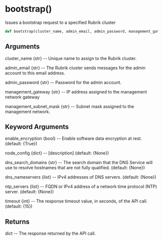 # bootstrap()

Issues a bootstrap request to a specified Rubrik cluster

```py
def bootstrap(cluster_name, admin_email, admin_password, management_gateway, management_subnet_mask, enable_encryption=True, node_config=None, dns_search_domains=None, dns_nameservers=None, ntp_servers=None, timeout=15)
```

## Arguments
cluster_name {str} -- Unique name to assign to the Rubrik cluster.

admin_email {str} -- The Rubrik cluster sends messages for the admin account to this email address.

admin_password {str} --  Password for the admin account.

management_gateway {str} --  IP address assigned to the management network gateway

management_subnet_mask {str} -- Subnet mask assigned to the management network.


## Keyword Arguments
enable_encryption {bool} -- Enable software data encryption at rest. (default: {True})

node_config {dict} -- [description] (default: {None})

dns_search_domains {str} -- The search domain that the DNS Service will use to resolve hostnames that are not fully qualified. (default: {None})

dns_nameservers {list} -- IPv4 addresses of DNS servers. (default: {None})

ntp_servers {list} -- FQDN or IPv4 address of a network time protocol (NTP) server. (default: {None})

timeout {int} -- The response timeout value, in seconds, of the API call. (default: {15})


## Returns
dict -- The response returned by the API call.



